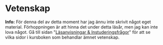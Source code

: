 # Vetenskap

**Info:** För denna del av detta moment har jag ännu inte skrivit något eget material. Förhoppningen är att hinna det under detta läsår, men jag kan inte lova något. Gå till sidan "[Läsanvisningar & Instuderingsfrågor](instuderingsfragor_verklighet_kunskap.md)" för att se vilka sidor i kursboken som behandlar ämnet vetenskap.